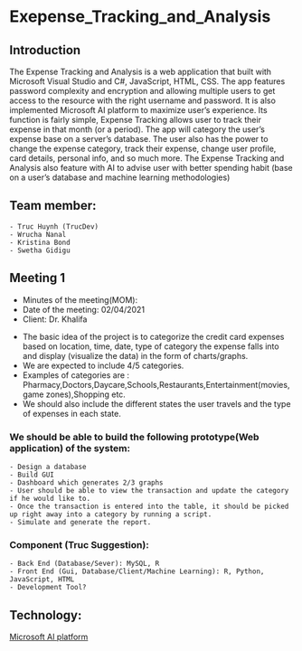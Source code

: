 # Exepense_Tracking_and_Analysis

## Introduction
The Expense Tracking and Analysis is a web application that built with Microsoft Visual Studio and C#, JavaScript, HTML, CSS. The app features password complexity and encryption and allowing multiple users to get access to the resource with the right username and password. It is also implemented Microsoft AI platform to maximize user’s experience.
Its function is fairly simple, Expense Tracking allows user to track their expense in that month (or a period). The app will category the user’s expense base on a server’s database. The user also has the power to change the expense category, track their expense, change user profile, card details, personal info, and so much more. The Expense Tracking and Analysis also feature with AI to advise user with better spending habit (base on a user’s database and machine learning methodologies)

## Team member:
    - Truc Huynh (TrucDev)
    - Wrucha Nanal
    - Kristina Bond
    - Swetha Gidigu

## Meeting 1
* Minutes of the meeting(MOM): 
* Date of the meeting: 02/04/2021
* Client: Dr. Khalifa


- The basic idea of the project is to categorize the credit card expenses based on location, time, date, type of category the expense falls into and display (visualize the data) in the form of charts/graphs. 
- We are expected to include 4/5 categories.
- Examples of categories are : Pharmacy,Doctors,Daycare,Schools,Restaurants,Entertainment(movies,game zones),Shopping etc.
- We should also include the different states the user travels and the type of expenses in each state.

### We should be able to build the following prototype(Web application) of the system:
    - Design a database
    - Build GUI
    - Dashboard which generates 2/3 graphs 
    - User should be able to view the transaction and update the category if he would like to.
    - Once the transaction is entered into the table, it should be picked up right away into a category by running a script.
    - Simulate and generate the report.


### Component (Truc Suggestion):
    - Back End (Database/Sever): MySQL, R
    - Front End (Gui, Database/Client/Machine Learning): R, Python, JavaScript, HTML
    - Development Tool?

## Technology:
[Microsoft AI platform](https://docs.microsoft.com/en-us/archive/msdn-magazine/2017/connect/artificial-intelligence-getting-started-with-microsoft-ai)


  


    
